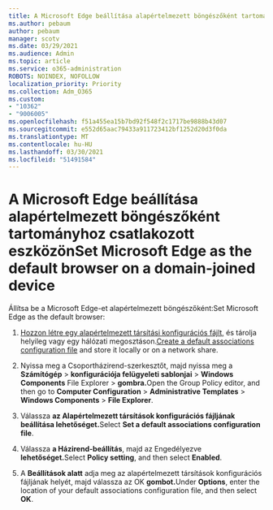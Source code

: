 ```yaml
---
title: A Microsoft Edge beállítása alapértelmezett böngészőként tartományhoz csatlakozott eszközön
ms.author: pebaum
author: pebaum
manager: scotv
ms.date: 03/29/2021
ms.audience: Admin
ms.topic: article
ms.service: o365-administration
ROBOTS: NOINDEX, NOFOLLOW
localization_priority: Priority
ms.collection: Adm_O365
ms.custom:
- "10362"
- "9006005"
ms.openlocfilehash: f51a455ea15b7bd92f548f2c1717be9888b43d07
ms.sourcegitcommit: e552d65aac79433a911723412bf1252d20d3f0da
ms.translationtype: MT
ms.contentlocale: hu-HU
ms.lasthandoff: 03/30/2021
ms.locfileid: "51491584"
---
```

# <a name="set-microsoft-edge-as-the-default-browser-on-a-domain-joined-device"></a><span data-ttu-id="ea664-102">A Microsoft Edge beállítása alapértelmezett böngészőként tartományhoz csatlakozott eszközön</span><span class="sxs-lookup"><span data-stu-id="ea664-102">Set Microsoft Edge as the default browser on a domain-joined device</span></span>

<span data-ttu-id="ea664-103">Állítsa be a Microsoft Edge-et alapértelmezett böngészőként:</span><span class="sxs-lookup"><span data-stu-id="ea664-103">Set Microsoft Edge as the default browser:</span></span> 

1. <span data-ttu-id="ea664-104">[Hozzon létre egy alapértelmezett társítási konfigurációs fájlt,](https://go.microsoft.com/fwlink/?linkid=2132437) és tárolja helyileg vagy egy hálózati megosztáson.</span><span class="sxs-lookup"><span data-stu-id="ea664-104">[Create a default associations configuration file](https://go.microsoft.com/fwlink/?linkid=2132437) and store it locally or on a network share.</span></span>

1. <span data-ttu-id="ea664-105">Nyissa meg a Csoportházirend-szerkesztőt, majd nyissa meg a **Számítógép**  >  **konfigurációja felügyeleti sablonjai**  >  **Windows Components** File Explorer  >  **gombra.**</span><span class="sxs-lookup"><span data-stu-id="ea664-105">Open the Group Policy editor, and then go to **Computer Configuration** > **Administrative Templates** > **Windows Components** > **File Explorer**.</span></span>

1. <span data-ttu-id="ea664-106">Válassza **az Alapértelmezett társítások konfigurációs fájljának beállítása lehetőséget.**</span><span class="sxs-lookup"><span data-stu-id="ea664-106">Select **Set a default associations configuration file**.</span></span>

1. <span data-ttu-id="ea664-107">Válassza **a Házirend-beállítás**, majd az Engedélyezve **lehetőséget.**</span><span class="sxs-lookup"><span data-stu-id="ea664-107">Select **Policy setting**, and then select **Enabled**.</span></span>

1. <span data-ttu-id="ea664-108">A **Beállítások alatt** adja meg az alapértelmezett társítások konfigurációs fájljának helyét, majd válassza az OK **gombot.**</span><span class="sxs-lookup"><span data-stu-id="ea664-108">Under **Options**, enter the location of your default associations configuration file, and then select **OK**.</span></span>
